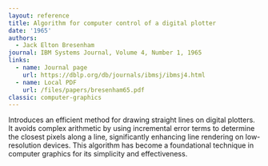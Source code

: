 ```yaml
---
layout: reference
title: Algorithm for computer control of a digital plotter
date: '1965'
authors:
  - Jack Elton Bresenham
journal: IBM Systems Journal, Volume 4, Number 1, 1965
links:
  - name: Journal page
    url: https://dblp.org/db/journals/ibmsj/ibmsj4.html
  - name: Local PDF
    url: /files/papers/bresenham65.pdf
classic: computer-graphics
---
```

Introduces an efficient method for drawing straight lines on digital plotters. It avoids complex arithmetic by using incremental error terms to determine the closest pixels along a line, significantly enhancing line rendering on low-resolution devices. This algorithm has become a foundational technique in computer graphics for its simplicity and effectiveness.
